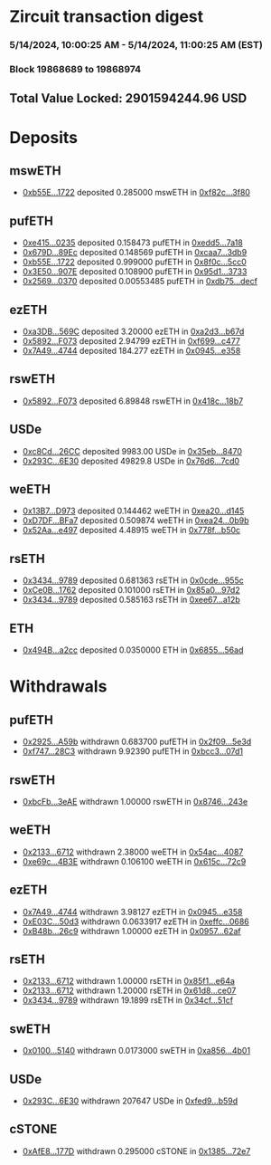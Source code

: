 # Zircuit transaction digest
### 5/14/2024, 10:00:25 AM - 5/14/2024, 11:00:25 AM (EST)
### Block 19868689 to 19868974

## Total Value Locked: 2901594244.96 USD

# Deposits
## mswETH
- [0xb55E...1722](https://etherscan.io/address/0xb55Ef1BCD32462fCF34ed03c7a0f024251731722) deposited 0.285000 mswETH in [0xf82c...3f80](https://etherscan.io/tx/0xb55Ef1BCD32462fCF34ed03c7a0f024251731722)
## pufETH
- [0xe415...0235](https://etherscan.io/address/0xe415F2F2cEeC0F27B0E85C0C94aC3ed5c4890235) deposited 0.158473 pufETH in [0xedd5...7a18](https://etherscan.io/tx/0xe415F2F2cEeC0F27B0E85C0C94aC3ed5c4890235)
- [0x679D...89Ec](https://etherscan.io/address/0x679D8DA05880A5060E21E60261c003B9201C89Ec) deposited 0.148569 pufETH in [0xcaa7...3db9](https://etherscan.io/tx/0x679D8DA05880A5060E21E60261c003B9201C89Ec)
- [0xb55E...1722](https://etherscan.io/address/0xb55Ef1BCD32462fCF34ed03c7a0f024251731722) deposited 0.999000 pufETH in [0x8f0c...5cc0](https://etherscan.io/tx/0xb55Ef1BCD32462fCF34ed03c7a0f024251731722)
- [0x3E50...907E](https://etherscan.io/address/0x3E50d5cEd8713375C9ADCef137D43A1AF05E907E) deposited 0.108900 pufETH in [0x95d1...3733](https://etherscan.io/tx/0x3E50d5cEd8713375C9ADCef137D43A1AF05E907E)
- [0x2569...0370](https://etherscan.io/address/0x2569f58030f910e7e7f0cD312A10e9ed8fcD0370) deposited 0.00553485 pufETH in [0xdb75...decf](https://etherscan.io/tx/0x2569f58030f910e7e7f0cD312A10e9ed8fcD0370)
## ezETH
- [0xa3DB...569C](https://etherscan.io/address/0xa3DB5B5BBB7CE2Aa96275837BCA893c89Aac569C) deposited 3.20000 ezETH in [0xa2d3...b67d](https://etherscan.io/tx/0xa3DB5B5BBB7CE2Aa96275837BCA893c89Aac569C)
- [0x5892...F073](https://etherscan.io/address/0x58928B47a7a89571bB3aeCF435d9147CBd98F073) deposited 2.94799 ezETH in [0xf699...c477](https://etherscan.io/tx/0x58928B47a7a89571bB3aeCF435d9147CBd98F073)
- [0x7A49...4744](https://etherscan.io/address/0x7A493Be5c2ce014cD049Bf178a1ac0Db1B434744) deposited 184.277 ezETH in [0x0945...e358](https://etherscan.io/tx/0x7A493Be5c2ce014cD049Bf178a1ac0Db1B434744)
## rswETH
- [0x5892...F073](https://etherscan.io/address/0x58928B47a7a89571bB3aeCF435d9147CBd98F073) deposited 6.89848 rswETH in [0x418c...18b7](https://etherscan.io/tx/0x58928B47a7a89571bB3aeCF435d9147CBd98F073)
## USDe
- [0xc8Cd...26CC](https://etherscan.io/address/0xc8Cd14238BB91A26A2f06bDE5be61B141e4E26CC) deposited 9983.00 USDe in [0x35eb...8470](https://etherscan.io/tx/0xc8Cd14238BB91A26A2f06bDE5be61B141e4E26CC)
- [0x293C...6E30](https://etherscan.io/address/0x293C6937D8D82e05B01335F7B33FBA0c8e256E30) deposited 49829.8 USDe in [0x76d6...7cd0](https://etherscan.io/tx/0x293C6937D8D82e05B01335F7B33FBA0c8e256E30)
## weETH
- [0x13B7...D973](https://etherscan.io/address/0x13B74321172F4dfA0DE95B7271FEC1f8b8eaD973) deposited 0.144462 weETH in [0xea20...d145](https://etherscan.io/tx/0x13B74321172F4dfA0DE95B7271FEC1f8b8eaD973)
- [0xD7DF...BFa7](https://etherscan.io/address/0xD7DF7E085214743530afF339aFC420c7c720BFa7) deposited 0.509874 weETH in [0xea24...0b9b](https://etherscan.io/tx/0xD7DF7E085214743530afF339aFC420c7c720BFa7)
- [0x52Aa...e497](https://etherscan.io/address/0x52Aa899454998Be5b000Ad077a46Bbe360F4e497) deposited 4.48915 weETH in [0x778f...b50c](https://etherscan.io/tx/0x52Aa899454998Be5b000Ad077a46Bbe360F4e497)
## rsETH
- [0x3434...9789](https://etherscan.io/address/0x34349c5569e7B846c3558961552D2202760A9789) deposited 0.681363 rsETH in [0x0cde...955c](https://etherscan.io/tx/0x34349c5569e7B846c3558961552D2202760A9789)
- [0xCe0B...1762](https://etherscan.io/address/0xCe0BD7B78848106Cf612D2e871a36950f46f1762) deposited 0.101000 rsETH in [0x85a0...97d2](https://etherscan.io/tx/0xCe0BD7B78848106Cf612D2e871a36950f46f1762)
- [0x3434...9789](https://etherscan.io/address/0x34349c5569e7B846c3558961552D2202760A9789) deposited 0.585163 rsETH in [0xee67...a12b](https://etherscan.io/tx/0x34349c5569e7B846c3558961552D2202760A9789)
## ETH
- [0x494B...a2cc](https://etherscan.io/address/0x494BAE8a2554e3458EEf87C176Ae46696f2Ba2cc) deposited 0.0350000 ETH in [0x6855...56ad](https://etherscan.io/tx/0x494BAE8a2554e3458EEf87C176Ae46696f2Ba2cc)
# Withdrawals
## pufETH
- [0x2925...A59b](https://etherscan.io/address/0x292586fB874732e3E544669b7938a28189dFA59b) withdrawn 0.683700 pufETH in [0x2f09...5e3d](https://etherscan.io/tx/0x292586fB874732e3E544669b7938a28189dFA59b)
- [0xf747...28C3](https://etherscan.io/address/0xf7476Db5B717aC661C027e684456115ab1e728C3) withdrawn 9.92390 pufETH in [0xbcc3...07d1](https://etherscan.io/tx/0xf7476Db5B717aC661C027e684456115ab1e728C3)
## rswETH
- [0xbcFb...3eAE](https://etherscan.io/address/0xbcFb8bF3818FC956Ba242e726afE7Be16EFB3eAE) withdrawn 1.00000 rswETH in [0x8746...243e](https://etherscan.io/tx/0xbcFb8bF3818FC956Ba242e726afE7Be16EFB3eAE)
## weETH
- [0x2133...6712](https://etherscan.io/address/0x21336FCeF69CD130bC65b99D756CFAb9B1516712) withdrawn 2.38000 weETH in [0x54ac...4087](https://etherscan.io/tx/0x21336FCeF69CD130bC65b99D756CFAb9B1516712)
- [0xe69c...4B3E](https://etherscan.io/address/0xe69c91a560Da6a0C102Ebd8Acd80220C2efE4B3E) withdrawn 0.106100 weETH in [0x615c...72c9](https://etherscan.io/tx/0xe69c91a560Da6a0C102Ebd8Acd80220C2efE4B3E)
## ezETH
- [0x7A49...4744](https://etherscan.io/address/0x7A493Be5c2ce014cD049Bf178a1ac0Db1B434744) withdrawn 3.98127 ezETH in [0x0945...e358](https://etherscan.io/tx/0x7A493Be5c2ce014cD049Bf178a1ac0Db1B434744)
- [0xE03C...50d3](https://etherscan.io/address/0xE03C911161687453eAcd7f03dd61B1A5088A50d3) withdrawn 0.0633917 ezETH in [0xeffc...0686](https://etherscan.io/tx/0xE03C911161687453eAcd7f03dd61B1A5088A50d3)
- [0xB48b...26c9](https://etherscan.io/address/0xB48b84e789c9A174c09eeE2CC420D931B4B426c9) withdrawn 1.00000 ezETH in [0x0957...62af](https://etherscan.io/tx/0xB48b84e789c9A174c09eeE2CC420D931B4B426c9)
## rsETH
- [0x2133...6712](https://etherscan.io/address/0x21336FCeF69CD130bC65b99D756CFAb9B1516712) withdrawn 1.00000 rsETH in [0x85f1...e64a](https://etherscan.io/tx/0x21336FCeF69CD130bC65b99D756CFAb9B1516712)
- [0x2133...6712](https://etherscan.io/address/0x21336FCeF69CD130bC65b99D756CFAb9B1516712) withdrawn 1.20000 rsETH in [0x61d8...ce07](https://etherscan.io/tx/0x21336FCeF69CD130bC65b99D756CFAb9B1516712)
- [0x3434...9789](https://etherscan.io/address/0x34349c5569e7B846c3558961552D2202760A9789) withdrawn 19.1899 rsETH in [0x34cf...51cf](https://etherscan.io/tx/0x34349c5569e7B846c3558961552D2202760A9789)
## swETH
- [0x0100...5140](https://etherscan.io/address/0x010032A8ec1014e3f4E7508907f1bEBcd8b55140) withdrawn 0.0173000 swETH in [0xa856...4b01](https://etherscan.io/tx/0x010032A8ec1014e3f4E7508907f1bEBcd8b55140)
## USDe
- [0x293C...6E30](https://etherscan.io/address/0x293C6937D8D82e05B01335F7B33FBA0c8e256E30) withdrawn 207647 USDe in [0xfed9...b59d](https://etherscan.io/tx/0x293C6937D8D82e05B01335F7B33FBA0c8e256E30)
## cSTONE
- [0xAfE8...177D](https://etherscan.io/address/0xAfE8c8798199AC7F54146f381a333Fc37331177D) withdrawn 0.295000 cSTONE in [0x1385...72e7](https://etherscan.io/tx/0xAfE8c8798199AC7F54146f381a333Fc37331177D)
